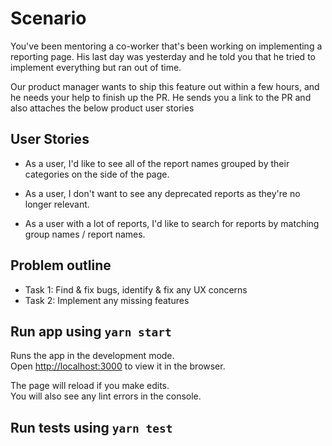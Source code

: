 # Scenario

You've been mentoring a co-worker that's been working on implementing a reporting page. His last day was yesterday and he told you that he tried to implement everything but ran out of time.

Our product manager wants to ship this feature out within a few hours, and he needs your help to finish up the PR. He sends you a link to the PR and also attaches the below product user stories

## User Stories

- As a user, I'd like to see all of the report names grouped by their categories on the side of the page.

- As a user, I don't want to see any deprecated reports as they're no longer relevant.

- As a user with a lot of reports, I'd like to search for reports by matching group names / report names.

## Problem outline

- Task 1: Find & fix bugs, identify & fix any UX concerns
- Task 2: Implement any missing features

## Run app using `yarn start`

Runs the app in the development mode.\
Open [http://localhost:3000](http://localhost:3000) to view it in the browser.

The page will reload if you make edits.\
You will also see any lint errors in the console.

## Run tests using `yarn test`
